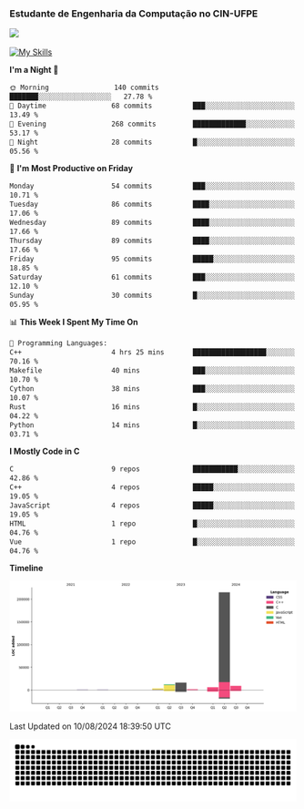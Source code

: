 
### Estudante de Engenharia da Computação no CIN-UFPE
<div>
      <!--<img width=400 src="https://github-readme-stats.vercel.app/api?username=Zed201&show_icons=true&theme=tokyonight" /-->
      <img width=400 src='https://leetcode.card.workers.dev/Zed201?theme=nord&font=baloo&extension=null' />
</div>


[![My Skills](https://skillicons.dev/icons?i=c,cpp,py,java,neovim&theme=dark)](https://skillicons.dev)

<!--START_SECTION:waka-->
**I'm a Night 🦉** 

```text
🌞 Morning                140 commits         ███████░░░░░░░░░░░░░░░░░░   27.78 % 
🌆 Daytime                68 commits          ███░░░░░░░░░░░░░░░░░░░░░░   13.49 % 
🌃 Evening                268 commits         █████████████░░░░░░░░░░░░   53.17 % 
🌙 Night                  28 commits          █░░░░░░░░░░░░░░░░░░░░░░░░   05.56 % 
```
📅 **I'm Most Productive on Friday** 

```text
Monday                   54 commits          ███░░░░░░░░░░░░░░░░░░░░░░   10.71 % 
Tuesday                  86 commits          ████░░░░░░░░░░░░░░░░░░░░░   17.06 % 
Wednesday                89 commits          ████░░░░░░░░░░░░░░░░░░░░░   17.66 % 
Thursday                 89 commits          ████░░░░░░░░░░░░░░░░░░░░░   17.66 % 
Friday                   95 commits          █████░░░░░░░░░░░░░░░░░░░░   18.85 % 
Saturday                 61 commits          ███░░░░░░░░░░░░░░░░░░░░░░   12.10 % 
Sunday                   30 commits          █░░░░░░░░░░░░░░░░░░░░░░░░   05.95 % 
```


📊 **This Week I Spent My Time On** 

```text
💬 Programming Languages: 
C++                      4 hrs 25 mins       ██████████████████░░░░░░░   70.16 % 
Makefile                 40 mins             ███░░░░░░░░░░░░░░░░░░░░░░   10.70 % 
Cython                   38 mins             ███░░░░░░░░░░░░░░░░░░░░░░   10.07 % 
Rust                     16 mins             █░░░░░░░░░░░░░░░░░░░░░░░░   04.22 % 
Python                   14 mins             █░░░░░░░░░░░░░░░░░░░░░░░░   03.71 % 
```

**I Mostly Code in C** 

```text
C                        9 repos             ███████████░░░░░░░░░░░░░░   42.86 % 
C++                      4 repos             █████░░░░░░░░░░░░░░░░░░░░   19.05 % 
JavaScript               4 repos             █████░░░░░░░░░░░░░░░░░░░░   19.05 % 
HTML                     1 repo              █░░░░░░░░░░░░░░░░░░░░░░░░   04.76 % 
Vue                      1 repo              █░░░░░░░░░░░░░░░░░░░░░░░░   04.76 % 
```



**Timeline**

![Lines of Code chart](https://raw.githubusercontent.com/Zed201/Zed201/master/assets/bar_graph.png)


 Last Updated on 10/08/2024 18:39:50 UTC
<!--END_SECTION:waka-->

<picture>
  <source media="(prefers-color-scheme: dark)" srcset="https://github.com/Zed201/Zed201/blob/output/github-contribution-grid-snake-dark.svg" />
  <img alt="github-snake" src="https://github.com/Zed201/Zed201/blob/output/github-contribution-grid-snake-dark.svg" />
</picture>
